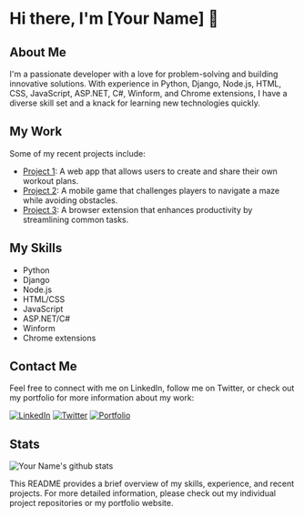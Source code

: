 # Hi there, I'm [Your Name] 👋

## About Me

I'm a passionate developer with a love for problem-solving and building innovative solutions. With experience in Python, Django, Node.js, HTML, CSS, JavaScript, ASP.NET, C#, Winform, and Chrome extensions, I have a diverse skill set and a knack for learning new technologies quickly.

## My Work

Some of my recent projects include:

- [Project 1](https://github.com/project-1): A web app that allows users to create and share their own workout plans.
- [Project 2](https://github.com/project-2): A mobile game that challenges players to navigate a maze while avoiding obstacles.
- [Project 3](https://github.com/project-3): A browser extension that enhances productivity by streamlining common tasks.

## My Skills

- Python
- Django
- Node.js
- HTML/CSS
- JavaScript
- ASP.NET/C#
- Winform
- Chrome extensions

## Contact Me

Feel free to connect with me on LinkedIn, follow me on Twitter, or check out my portfolio for more information about my work:

[![LinkedIn](https://img.shields.io/badge/-LinkedIn-blue?style=flat-square&logo=linkedin&logoColor=white&link=your-linkedin-profile)](https://www.linkedin.com/in/your-linkedin-profile)
[![Twitter](https://img.shields.io/badge/-Twitter-1DA1F2?style=flat-square&logo=twitter&logoColor=white&link=your-twitter-profile)](https://twitter.com/your-twitter-profile)
[![Portfolio](https://img.shields.io/badge/-Portfolio-0a0a0a?style=flat-square&link=your-portfolio)](https://your-portfolio.com)

## Stats

![Your Name's github stats](https://github-readme-stats.vercel.app/api?username=your-github-username&show_icons=true&theme=dark)

This README provides a brief overview of my skills, experience, and recent projects. For more detailed information, please check out my individual project repositories or my portfolio website.
